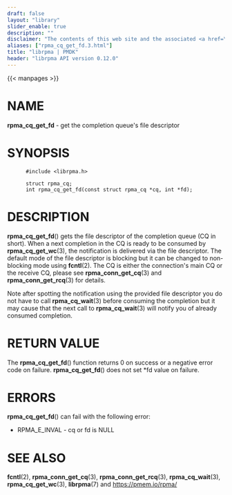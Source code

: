 ```yaml
---
draft: false
layout: "library"
slider_enable: true
description: ""
disclaimer: "The contents of this web site and the associated <a href=\"https://github.com/pmem\">GitHub repositories</a> are BSD-licensed open source."
aliases: ["rpma_cq_get_fd.3.html"]
title: "librpma | PMDK"
header: "librpma API version 0.12.0"
---
```

{{< manpages >}}

[comment]: <> (SPDX-License-Identifier: BSD-3-Clause)
[comment]: <> (Copyright 2020-2022, Intel Corporation)

NAME
====

**rpma\_cq\_get\_fd** - get the completion queue\'s file descriptor

SYNOPSIS
========

          #include <librpma.h>

          struct rpma_cq;
          int rpma_cq_get_fd(const struct rpma_cq *cq, int *fd);

DESCRIPTION
===========

**rpma\_cq\_get\_fd**() gets the file descriptor of the completion queue
(CQ in short). When a next completion in the CQ is ready to be consumed
by **rpma\_cq\_get\_wc**(3), the notification is delivered via the file
descriptor. The default mode of the file descriptor is blocking but it
can be changed to non-blocking mode using **fcntl**(2). The CQ is either
the connection\'s main CQ or the receive CQ, please see
**rpma\_conn\_get\_cq**(3) and **rpma\_conn\_get\_rcq**(3) for details.

Note after spotting the notification using the provided file descriptor
you do not have to call **rpma\_cq\_wait**(3) before consuming the
completion but it may cause that the next call to **rpma\_cq\_wait**(3)
will notify you of already consumed completion.

RETURN VALUE
============

The **rpma\_cq\_get\_fd**() function returns 0 on success or a negative
error code on failure. **rpma\_cq\_get\_fd**() does not set \*fd value
on failure.

ERRORS
======

**rpma\_cq\_get\_fd**() can fail with the following error:

-   RPMA\_E\_INVAL - cq or fd is NULL

SEE ALSO
========

**fcntl**(2), **rpma\_conn\_get\_cq**(3), **rpma\_conn\_get\_rcq**(3),
**rpma\_cq\_wait**(3), **rpma\_cq\_get\_wc**(3), **librpma**(7) and
https://pmem.io/rpma/
